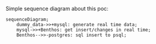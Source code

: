 Simple sequence diagram about this poc:

```mermaid
sequenceDiagram;
    dummy_data->>+mysql: generate real time data;
    mysql->>+Benthos: get insert/changes in real time;
    Benthos-->>-postgres: sql insert to psql;
```